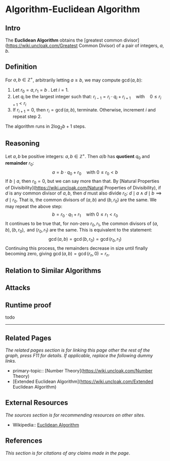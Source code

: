 # Algorithm-Euclidean Algorithm
## Intro
The **Euclidean Algorithm** obtains the [greatest common divisor](https://wiki.uncloak.com/Greatest Common Divisor) of a pair of integers, $a,b$. 

## Definition
For $a,b\in \mathbb Z^+$, arbitrarily letting $a\ge b$, we may compute $\gcd(a,b)$:
1. Let $r_0=a, r_1=b$ . Let $i=1$.
2. Let $q_i$ be the largest integer such that: $r_{i-1}=r_i\cdot q_i+r_{i+1}\quad \text{with} \quad 0\le r_{i+1}<r_i$
3. If $r_{i+1}=0$, then $r_i=\gcd(a,b)$, terminate. Otherwise, increment $i$ and repeat step 2.

The algorithm runs in $2\log_{2}b+1$ steps.
## Reasoning
Let $a,b$ be positive integers: $a,b\in \mathbb Z^+$. Then $a/b$ has **quotient** $q_0$ and **remainder** $r_0$:
$$a=b\cdot q_0+r_0\quad \text{with } 0\le r_0<b$$
If $b\mid a$, then $r_0=0$, but we can say more than that. By [Natural Properties of Divisibility](https://wiki.uncloak.com/Natural Properties of Divisibility), if $d$ is any common divisor of $a,b$, then $d$ must also divide $r_0$: $d\mid a \land d\mid b\implies d\mid r_0$.  That is, the common divisors of $(a,b)$ and $(b,r_0)$ are the same. We may repeat the above step:
$$b=r_0\cdot q_1+r_1\quad \text{with } 0\le r_1<r_0$$
It continues to be true that, for non-zero $r_0,r_1$, the common divisors of $(a,b),(b,r_0),\text{ and } (r_0,r_1)$ are the same. This is equivalent to the statement:
$$\gcd(a,b)=\gcd(b,r_0)=\gcd(r_0,r_1)$$
Continuing this process, the remainders decrease in size until finally becoming zero, giving $\gcd(a,b)=\gcd(r_n,0)=r_n$.

## Relation to Similar Algorithms

## Attacks

## Runtime proof
todo

---
## Related Pages
*The related pages section is for linking this page other the rest of the graph, press F11 for details. If applicable, replace the following dummy links.*
- primary-topic:: [Number Theory](https://wiki.uncloak.com/Number Theory)
- [Extended Euclidean Algorithm](https://wiki.uncloak.com/Extended Euclidean Algorithm)

## External Resources
*The sources section is for recommending resources on other sites*.
- Wikipedia:: [Euclidean Algorithm](https://en.wikipedia.org/wiki/Euclidean_algorithm)

## References
*This section is for citations of any claims made in the page*.
